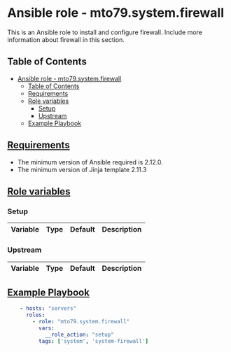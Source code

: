 # Ansible role - mto79.system.firewall

This is an Ansible role to install and configure firewall.
Include more information about firewall in this section.

## Table of Contents

- [Ansible role - mto79.system.firewall](#ansible-role---mto79systemfirewall)
  - [Table of Contents](#table-of-contents)
  - [Requirements](#requirements)
  - [Role variables](#role-variables)
    - [Setup](#setup)
    - [Upstream](#upstream)
  - [Example Playbook](#example-playbook)

## [Requirements](#requirements)

- The minimum version of Ansible required is 2.12.0.
- The minimum version of Jinja template 2.11.3

## [Role variables](#role-variables)

### Setup

| Variable | Type | Default | Description |
| -------- | ---- | ------- | ----------- |

### Upstream

| Variable | Type | Default | Description |
| -------- | ---- | ------- | ----------- |

## [Example Playbook](#example-playbook)

```yaml
    - hosts: "servers"
      roles:
        - role: "mto79.system.firewall"
          vars:
            __role_action: "setup"
          tags: ['system', 'system-firewall']

```
